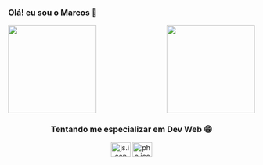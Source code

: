 ### Olá! eu sou o Marcos 👋

<div>
  
  <img  height="180em" src="https://github-readme-stats.vercel.app/api?username=MarcosF0002&show_icons=true&theme=tokyonight&include_all_commits=true&count_private=true"/>
  <img align="right" height="180em" src="https://github-readme-stats.vercel.app/api/top-langs/?username=MarcosF0002&layout=compact&langs_count=16&theme=tokyonight"/>
</div>

<div align="center">
        <h3>Tentando me especializar em Dev Web 😁</h1>
        <img align="center" height="30" width="40" alt="js.icon" src="https://cdn.jsdelivr.net/gh/devicons/devicon/icons/javascript/javascript-plain.svg">
        <img align="center" height="30" width="40" alt="php.icon" src="https://cdn.jsdelivr.net/gh/devicons/devicon/icons/php/php-plain.svg">
  
</div>  
  



